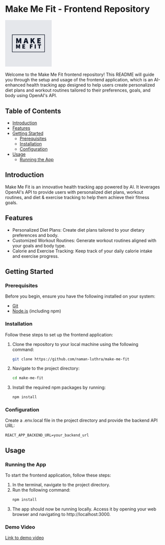 # Make Me Fit - Frontend Repository

<img src="/public/img/logo.png" width="30%">

Welcome to the Make Me Fit frontend repository! This README will guide you through the setup and usage of the frontend application, which is an AI-enhanced health tracking app designed to help users create personalized diet plans and workout routines tailored to their preferences, goals, and body using OpenAI's API.

## Table of Contents

- [Introduction](#introduction)
- [Features](#features)
- [Getting Started](#getting-started)
  - [Prerequisites](#prerequisites)
  - [Installation](#installation)
  - [Configuration](#configuration)
- [Usage](#usage)
  - [Running the App](#running-the-app)

## Introduction

Make Me Fit is an innovative health tracking app powered by AI. It leverages OpenAI's API to provide users with personalized diet plans, workout routines, and diet & exercise tracking to help them achieve their fitness goals.

## Features

- Personalized Diet Plans: Create diet plans tailored to your dietary preferences and body.
- Customized Workout Routines: Generate workout routines aligned with your goals and body type.
- Calorie and Exercise Tracking: Keep track of your daily calorie intake and exercise progress.

## Getting Started

### Prerequisites

Before you begin, ensure you have the following installed on your system:

- [Git](https://git-scm.com/)
- [Node.js](https://nodejs.org/) (including npm)

### Installation

Follow these steps to set up the frontend application:

1. Clone the repository to your local machine using the following command:
   ```bash
   git clone https://github.com/naman-luthra/make-me-fit
2. Navigate to the project directory:
   ```bash
   cd make-me-fit
3. Install the required npm packages by running:
   ```bash
   npm install

### Configuration
Create a .env.local file in the project directory and provide the backend API URL:
```
REACT_APP_BACKEND_URL=your_backend_url
```

## Usage

### Running the App

To start the frontend application, follow these steps:

1. In the terminal, navigate to the project directory.
3. Run the following command:
    ```bash
    npm install
4. The app should now be running locally. Access it by opening your web browser and navigating to http://localhost:3000.

### Demo Video
[Link to demo video](https://drive.google.com/file/d/1l8bpHZuYTX2C0CgvMeB7VW88A5FiAl0Z/view?usp=sharing)

